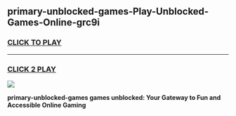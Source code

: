 
## primary-unblocked-games-Play-Unblocked-Games-Online-grc9i
<h3>
<a href="https://premium76.site?title=primary-unblocked-games&ref=24A">CLICK TO PLAY</a></h3>
<hr>

<h3>
<a href="https://premium76.site?title=primary-unblocked-games&ref=24A">CLICK 2 PLAY</a>
  
</h3>

<a href="https://premium76.site?title=primary-unblocked-games&ref=24A"><img src="https://clearcache.store/games.png"></a>


**primary-unblocked-games games unblocked: Your Gateway to Fun and Accessible Online Gaming**
